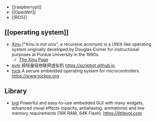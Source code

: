- [[raspberrypi]]
- [[OpenWrt]]
- [[ROS]]



## [[operating system]]
- [Xinu](https://github.com/xinu-os/xinu) ("Xinu is not unix", a recursive acronym) is a UNIX-like operating system originally developed by Douglas Comer for instructional purposes at Purdue University in the 1980s.
  - [The Xinu Page](https://xinu.cs.purdue.edu/)
- [evm](https://github.com/scriptiot/evm) 超轻量级物联网虚拟机 https://scriptiot.github.io
- [tock](https://github.com/tock/tock) A secure embedded operating system for microcontrollers https://www.tockos.org



## Library
- [lvgl](https://github.com/littlevgl/lvgl) Powerful and easy-to-use embedded GUI with many widgets, advanced visual effects (opacity, antialiasing, animations) and low memory requirements (16K RAM, 64K Flash). https://littlevgl.com

